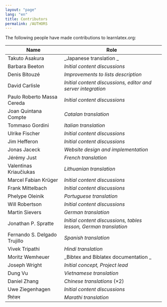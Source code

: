 ```yaml
---
layout: "page"
lang: "en"
title: Contributors
permalink: /AUTHORS
---
```


The following people have made contributions to learnlatex.org:

 
| Name                 | Role |
|---                   |---|
| Takuto Asakura       | _Japanese translation _ |
| Barbara Beeton       | _Initial content discussions_ |
| Denis Bitouzé        | _Improvements to lists description_ |
| David Carlisle       | _Initial content discussions, editor and server integration_ |
| Paulo Roberto Massa Cereda | _Initial content discussions_ |
| Joan Quintana Compte | _Catalan translation_ |
| Tommaso Gordini      | _Italian translation_ |
| Ulrike Fischer       | _Initial content discussions_ |
| Jim Hefferon         | _Initial content discussions_ |
| Jonas Jaceck         | _Website design and implementation_ |
| Jérémy Just          | _French translation_ |
| Valentinas Kriaučiukas | _Lithuanian translation_ |
| Marcel Fabian Krüger | _Initial content discussions_ |
| Frank Mittelbach     | _Initial content discussions_ |
| Phelype Oleinik      | _Portuguese translation_ |
| Will Robertson       | _Initial content discussions_ |
| Martin Sievers       | _German translation_ |
| Jonathan P. Spratte  | _Initial content discussions, tables lesson, German translation_ |
| Fernando S. Delgado Trujillo | _Spanish translation_ |
| Vivek Tripathi       | _Hindi translation_ |
| Moritz Wemheuer      | _Bibtex and Biblatex documentation _ |
| Joseph Wright        | _Initial concept, Project lead_ |
| Dung Vu              | _Vietnamese translation_ |
| Daniel Zhang         | _Chinese translations_ (×2) |
| Uwe Ziegenhagen      | _Initial content discussions_ |
| निरंजन                | _Marathi translation_ |

